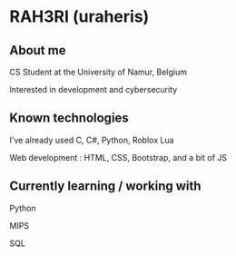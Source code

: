 # RAH3RI (uraheris)

## About me
CS Student at the University of Namur, Belgium

Interested in development and cybersecurity


## Known technologies
I've already used C, C#, Python, Roblox Lua

Web development : HTML, CSS, Bootstrap, and a bit of JS


## Currently learning / working with
Python

MIPS

SQL
